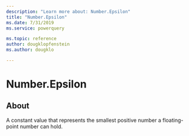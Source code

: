 ```yaml
---
description: "Learn more about: Number.Epsilon"
title: "Number.Epsilon"
ms.date: 7/31/2019
ms.service: powerquery

ms.topic: reference
author: dougklopfenstein
ms.author: dougklo

---
```

# Number.Epsilon

  
## About  
A constant value that represents the smallest positive number a floating-point number can hold.
  
